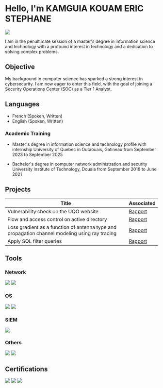 # Hello, I'm KAMGUIA KOUAM ERIC STEPHANE
<a href="https://www.linkedin.com/feed/"><img src="https://img.shields.io/badge/-LinkedIn-0072b1?&style=for-the-badge&logo=linkedin&logoColor=white" /></a>

I am in the penultimate session of a master's degree in information science and technology with a profound interest in technology and a dedication to solving complex problems.

## Objective

My background in computer science has sparked a strong interest in cybersecurity. I am now eager to enter this field, with the goal of joining a Security Operations Center (SOC) as a Tier 1 Analyst.

## Languages
   - French (Spoken, Written)
   - English (Spoken, Written)

### Academic Training
 - Master's degree in information science and technology profile with internship
    University of Quebec in Outaouais, Gatineau from September 2023 to September 2025

 - Bachelor's degree in computer network administration and security
    University Institute of Technology, Douala from September 2018 to June 2021

## Projects
| Title                                 | Associated                |
|---------------------------------------|---------------------------|
| Vulnerability check on the UQO website| <a href="projets/Devoir 1 renseigement et analyse en cybersecurites.docx"> Rapport </a>|
| Flow and access control on active directory|  <a href="projets/Rapport controle de flux et d'acces AD.pdf"> Rapport </a>|
| Loss gradient as a function of antenna type and propagation channel modeling using ray tracing| <a href="projets/Projet_Session_communication_sans_fil.docx"> Rapport </a>
| Apply SQL filter queries| <a href="https://github.com/Eric-stephane-K/Eric-stephane-K.github.io/blob/main/projets/Appliquer_des_requetes_de_filtres_SQL.docx"> Rapport </a>|


## Tools

### Network
<div>
    <img src="https://img.shields.io/badge/-Wireshark-1679A7?&style=for-the-badge&logo=Wireshark&logoColor=white" />
    <img src="https://img.shields.io/badge/-Windows%20Server%202019-0078D6?style=for-the-badge&logo=Windows%20Server&logoColor=white" />
</div>

### OS
<div>
   <img src="https://img.shields.io/badge/-Kali%20Linux-557C94?style=for-the-badge&logo=Kali%20Linux&logoColor=white" />
   <img src="https://img.shields.io/badge/-Windows-0078D6?style=for-the-badge&logo=Windows&logoColor=white" />
</div>

### SIEM
<div>
    <img src="https://img.shields.io/badge/-Splunk-000000?&style=for-the-badge&logo=Splunk&logoColor=white" /> 
</div>

### Others
<div>
    <img src="https://img.shields.io/badge/-MATLAB-EB2B2C?style=for-the-badge&logo=MATLAB&logoColor=white" />
   <img src="https://img.shields.io/badge/-MITRE%20ATT%26CK-0A4C8D?style=for-the-badge&logo=MITRE&logoColor=white" />
</div>

## Certifications

<div>
<img src="https://img.shields.io/badge/-Maltego%20Foundations%201-FF0000?style=for-the-badge&logo=Maltego&logoColor=white" />
<img src="https://img.shields.io/badge/-Maltego%20Certifications%20for%20Cybersecurity%20Investigations-007ACC?style=for-the-badge&logo=Maltego&logoColor=white" />
<img src="https://img.shields.io/badge/-Google%20Cybersecurity%20Certificate-4285F4?style=for-the-badge&logo=Google&logoColor=white" />
</div>


